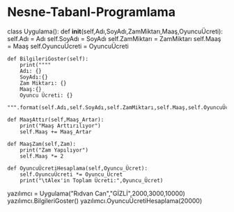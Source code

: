 # Nesne-Tabanl-Programlama
class Uygulama():
    def __init__(self,Adı,SoyAdı,ZamMiktarı,Maaş,OyuncuÜcreti):
        self.Adı = Adı
        self.SoyAdı = SoyAdı
        self.ZamMiktarı = ZamMiktarı
        self.Maaş = Maaş
        self.OyuncuÜcreti = OyuncuÜcreti

    def BilgileriGoster(self):
        print(""""
        Adı: {}
        SoyAdı:{}
        Zam Miktarı: {}
        Maaş:{}
        Oyuncu Ücreti: {}
        """.format(self.Adı,self.SoyAdı,self.ZamMiktarı,self.Maaş,self.OyuncuÜcreti))

    def MaaşAttır(self,Maaş_Artar):
        print("Maaş Arttırılıyor")
        self.Maaş += Maaş_Artar

    def MaaşZam(self,Zam):
        print("Zam Yapılıyor")
        self.Maaş *= 2

    def OyuncuÜcretiHesaplama(self,Oyuncu_Ücret):
        self.OyuncuÜcreti *= Oyuncu_Ücret
        print("\tAlex'in Toplam Ücreti:",Oyuncu_Ücret)


yazılımcı = Uygulama("Rıdvan Can","GİZLİ",2000,3000,10000)
yazılımcı.BilgileriGoster()
yazılımcı.OyuncuÜcretiHesaplama(20000)

